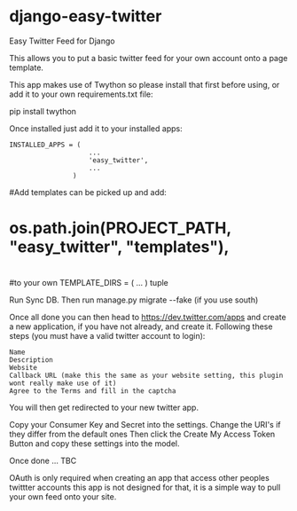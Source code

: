 django-easy-twitter
===================

Easy Twitter Feed for Django

This allows you to put a basic twitter feed for your own account onto a page template.

This app makes use of Twython so please install that first before using, or add it to your own requirements.txt file:
  
  pip install twython
  
Once installed just add it to your installed apps:

	INSTALLED_APPS = (
						...
						'easy_twitter',
						...
					)

#Add templates can be picked up and add:
#
#  os.path.join(PROJECT_PATH, "easy_twitter", "templates"),
#
#to your own TEMPLATE_DIRS = ( ... ) tuple

Run Sync DB.
Then run manage.py migrate --fake (if you use south)

Once all done you can then head to https://dev.twitter.com/apps and create a new application, if you have not already, 
and create it. Following these steps (you must have a valid twitter account to login):

	Name
	Description
	Website
	Callback URL (make this the same as your website setting, this plugin wont really make use of it)
	Agree to the Terms and fill in the captcha

You will then get redirected to your new twitter app.

Copy your Consumer Key and Secret into the settings.
Change the URI's if they differ from the default ones
Then click the Create My Access Token Button and copy these settings into the model.

Once done ... TBC


OAuth is only required when creating an app that access other peoples twittter accounts this app is not designed for that, it is 
a simple way to pull your own feed onto your site.
